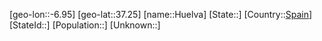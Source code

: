 ﻿---
location: [37.25,-6.95]
type: City
tags:
- geo/City


SpocWebEntityId: 31050
isDeleted: false
confidential: public

---
[geo-lon::-6.95]
[geo-lat::37.25]
[name::Huelva]
[State::]
[Country::[Spain](geo/Continent/Europe/Spain.md)]
[StateId::]
[Population::]
[Unknown::]

